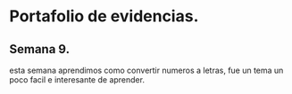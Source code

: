 # Portafolio de evidencias.

## Semana 9.

esta semana aprendimos como convertir numeros a letras, fue un tema un poco facil e interesante de aprender.

